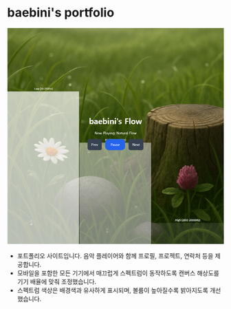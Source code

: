 # baebini's portfolio

![alt text](image.png)

- 포트폴리오 사이트입니다. 음악 플레이어와 함께 프로필, 프로젝트, 연락처 등을 제공합니다.
- 모바일을 포함한 모든 기기에서 매끄럽게 스펙트럼이 동작하도록 캔버스 해상도를 기기 배율에 맞춰 조정했습니다.
- 스펙트럼 색상은 배경색과 유사하게 표시되며, 볼륨이 높아질수록 밝아지도록 개선했습니다.
